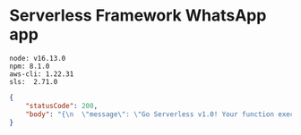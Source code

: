 # Serverless Framework WhatsApp app

```
node: v16.13.0
npm: 8.1.0
aws-cli: 1.22.31
sls:  2.71.0
```


```json
{
    "statusCode": 200,
    "body": "{\n  \"message\": \"Go Serverless v1.0! Your function executed successfully!\",\n  \"input\": {}\n}"
}
```
